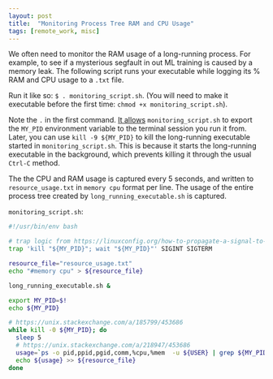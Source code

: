 ```yaml
---
layout: post
title:  "Monitoring Process Tree RAM and CPU Usage"
tags: [remote_work, misc]
---
```


We often need to monitor the RAM usage of a long-running process. For example, to see if a mysterious segfault in 
out ML training is caused by a memory leak. The following script runs your executable while logging its % RAM and CPU
usage to a `.txt` file.

Run it like so: `$ . monitoring_script.sh`. (You will need to make it executable before the first time:
`chmod +x monitoring_script.sh`).

Note the `.` in the first command. [It allows](https://stackoverflow.com/a/10781862/2469613) `monitoring_script.sh`
to export the `MY_PID` environment variable to the terminal session you run it from. Later, you can use
`kill -9 ${MY_PID}` to kill the long-running executable started in `monitoring_script.sh`. This is because it starts
the long-running executable in the background, which prevents killing it through the usual `Ctrl-C` method.

The the CPU and RAM usage is captured every 5 seconds, and written to `resource_usage.txt` in `memory cpu` format per
line. The usage of the entire process tree created by `long_running_executable.sh` is captured.

`monitoring_script.sh`:
```bash
#!/usr/bin/env bash

# trap logic from https://linuxconfig.org/how-to-propagate-a-signal-to-child-processes-from-a-bash-script
trap 'kill "${MY_PID}"; wait "${MY_PID}"' SIGINT SIGTERM

resource_file="resource_usage.txt"
echo "#memory cpu" > ${resource_file}

long_running_executable.sh &

export MY_PID=$!
echo ${MY_PID}

# https://unix.stackexchange.com/a/185799/453686
while kill -0 ${MY_PID}; do
  sleep 5
  # https://unix.stackexchange.com/a/218947/453686
  usage=`ps -o pid,ppid,pgid,comm,%cpu,%mem  -u ${USER} | grep ${MY_PID} | awk '{memory+=$6;cpu+=$5} END {print memory,cpu}'`
  echo ${usage} >> ${resource_file}
done
```
